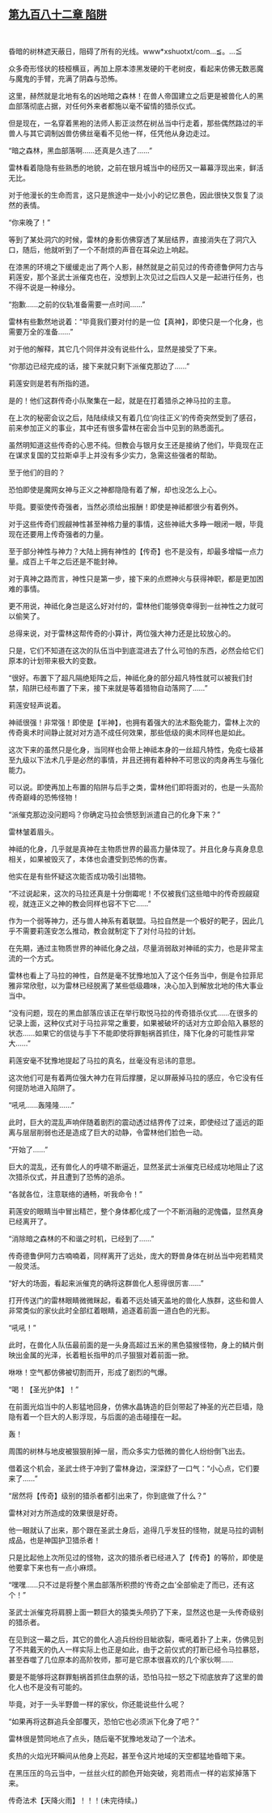 ## [第九百八十二章 陷阱](https://www.xxbiquge.com/11_11222/9039470.html)
﻿

  昏暗的树林遮天蔽日，阻碍了所有的光线。www*xshuotxt/com…≦。…≦

  众多奇形怪状的枝桠横亘，再加上原本漆黑发硬的干老树皮，看起来仿佛无数恶魔与魔鬼的手臂，充满了阴森与恐怖。

  这里，赫然就是北地有名的凶地暗之森林！在兽人帝国建立之后更是被兽化人的黑血部落彻底占据，对任何外来者都施以毫不留情的猎杀仪式。

  但是现在，一名穿着黑袍的法师人影正淡然在树丛当中行走着，那些偶然路过的半兽人与其它调制凶兽仿佛丝毫看不见他一样，任凭他从身边走过。

  “暗之森林，黑血部落啊……还真是久违了……”

  雷林看着隐隐有些熟悉的地貌，之前在银月城当中的经历又一幕幕浮现出来，鲜活无比。

  对于他漫长的生命而言，这只是旅途中一处小小的记忆景色，因此很快又恢复了淡然的表情。

  “你来晚了！”

  等到了某处洞穴的时候，雷林的身影仿佛穿透了某层结界，直接消失在了洞穴入口，随后，他就听到了一个不耐烦的声音在耳朵边上响起。

  在漆黑的环境之下缓缓走出了两个人影，赫然就是之前见过的传奇德鲁伊阿力古与莉莲安，那个圣武士派催克也在，没想到上次见过之后四人又是一起进行任务，也不得不说是一种缘分。

  “抱歉……之前的仪轨准备需要一点时间……”

  雷林有些歉然地说着：“毕竟我们要对付的是一位【真神】，即使只是一个化身，也需要万全的准备……”

  对于他的解释，其它几个同伴并没有说些什么，显然是接受了下来。

  “你那边已经完成的话，接下来就只剩下派催克那边了……”

  莉莲安则是若有所指的道。

  是的！他们这群传奇小队聚集在一起，就是在打着猎杀之神马拉的主意。

  在上次的秘密会议之后，陆陆续续又有着几位‘向往正义’的传奇突然受到了感召，前来参加正义的事业，其中还有很多雷林在密会当中见到的熟悉面孔。

  虽然明知道这些传奇的心思不纯。但教会与银月女王还是接纳了他们，毕竟现在正在谋求复国的艾拉斯卓手上并没有多少实力，急需这些强者的帮助。

  至于他们的目的？

  恐怕即使是魔网女神与正义之神都隐隐有着了解，却也没怎么上心。

  毕竟。要驱使传奇强者，当然必须给出报酬！即使是神祗都很少有着例外。

  对于这些传奇们觊觎神性甚至神格力量的事情，这些神祗大多睁一眼闭一眼，毕竟现在还要用上传奇强者的力量。

  至于部分神性与神力？大陆上拥有神性的【传奇】也不是没有，却最多增幅一点力量。成百上千年之后还是不能封神。

  对于真神之路而言，神性只是第一步，接下来的点燃神火与获得神职，都是更加困难的事情。

  更不用说，神祗化身岂是这么好对付的，雷林他们能够侥幸得到一丝神性之力就可以偷笑了。

  总得来说，对于雷林这帮传奇的小算计，两位强大神力还是比较放心的。

  只是，它们不知道在这次的队伍当中到底混进去了什么可怕的东西，必然会给它们原本的计划带来极大的变数。

  “很好。布置下了超凡隔绝矩阵之后，神祗化身的部分超凡特性就可以被我们封禁，陷阱已经布置了下来，接下来就是等着猎物自动落网了……”

  莉莲安轻声说着。

  神祗很强！非常强！即使是【半神】，也拥有着强大的法术豁免能力，雷林上次的传奇奥术时间静止就对对方造不成任何效果，那些低级的奥术同样也是如此。

  这次下来的虽然只是化身，当同样也会带上神祗本身的一丝超凡特性，免疫七级甚至九级以下法术几乎是必然的事情，并且还拥有着种种不可思议的肉身再生与强化能力。

  可以说。即使再加上布置的陷阱与后手之类，雷林他们即将面对的，也是一头高阶传奇巅峰的恐怖怪物！

  “派催克那边没问题吗？你确定马拉会愤怒到派遣自己的化身下来？”

  雷林皱着眉头。

  神祗的化身，几乎就是真神在主物质世界的最高力量体现了。并且化身与真身息息相关，如果被毁灭了，本体也会遭受到恐怖的伤害。

  他实在是有些怀疑这次能否成功吸引出猎物。

  “不过说起来，这次的马拉还真是十分倒霉呢！不仅被我们这些暗中的传奇觊觎窥视，就连正义之神的教会同样也容不下它……”

  作为一个弱等神力，还与兽人神系有着联盟。马拉自然是一个极好的靶子，因此几乎不需要莉莲安怎么推动，教会就制定下了对付马拉的计划。

  在先期，通过主物质世界的神祗化身之战，尽量消弱敌对神祗的实力，也是非常主流的一个方式。

  雷林也看上了马拉的神性，自然是毫不犹豫地加入了这个任务当中，倒是令拉菲尼雅非常欣慰，以为雷林已经脱离了某些低级趣味，决心加入到解放北地的伟大事业当中。

  “没有问题，现在的黑血部落应该正在举行取悦马拉的传奇猎杀仪式……在很多的记录上面，这种仪式对于马拉非常之重要，如果被破坏的话对方立即会陷入暴怒的状态……如果它的信徒与手下不能即使将罪魁祸首抓住，降下化身的可能性非常大……”

  莉莲安毫不犹豫地提起了马拉的真名，丝毫没有忌讳的意思。

  这次他们可是有着两位强大神力在背后撑腰，足以屏蔽掉马拉的感应，令它没有任何提防地进入陷阱了。

  “吼吼……轰隆隆……”

  此时，巨大的混乱声响伴随着剧烈的震动透过结界传了过来，即使经过了遥远的距离与层层削弱也还是造成了巨大的动静，令雷林他们脸色一动。

  “开始了……”

  巨大的混乱，还有兽化人的呼啸不断逼近，显然圣武士派催克已经成功地阻止了这次猎杀仪式，并且遭到了恐怖的追杀。

  “各就各位，注意联络的通畅，听我命令！”

  莉莲安的眼睛当中冒出精芒，整个身体都化成了一个不断消融的泥傀儡，显然真身已经离开了。

  “消除暗之森林的不和谐之时机，已经到了……”

  传奇德鲁伊阿力古喃喃着，同样离开了远处，庞大的野兽身体在树丛当中宛若精灵一般灵活。

  “好大的场面，看起来派催克的确将这群兽化人惹得很厉害……”

  打开传送门的雷林眼睛微微眯起，看着不远处铺天盖地的兽化人族群，这些和兽人非常类似的家伙此时全部红着眼睛，追逐着前面一道白色的光影。

  “吼吼！”

  此时，在兽化人队伍最前面的是一头身高超过五米的黑色猿猴怪物，身上的鳞片倒映出金属的光泽，长着粗长指甲的爪子狠狠对着前面一掀。

  咻咻！空气都仿佛被切割而开，形成了剧烈的气爆。

  “喝！【圣光护体】！”

  在前面光焰当中的人影猛地回身，仿佛水晶铸造的巨剑带起了神圣的光芒巨墙，隐隐有着一个巨大的人影浮现，与后面的追击碰撞在一起。

  轰！

  周围的树林与地皮被狠狠削掉一层，而众多实力低微的兽化人纷纷倒飞出去。

  借着这个机会，圣武士终于冲到了雷林身边，深深舒了一口气：“小心点，它们要来了……”

  “居然将【传奇】级别的猎杀者都引出来了，你到底做了什么？”

  雷林对对方所造成的效果很是好奇。

  他一眼就认了出来，那个跟在圣武士身后，追得几乎发狂的怪物，就是马拉的调制成品，也是神国护卫猎杀者！

  只是比起他上次所见过的怪物，这次的猎杀者已经进入了【传奇】的等阶，即使是他要拿下来也有一点小麻烦。

  “嘿嘿……只不过是将整个黑血部落所积攒的‘传奇之血’全部偷走了而已，还有这个！”

  圣武士派催克将肩膀上面一颗巨大的猿类头颅扔了下来，显然这也是一头传奇级别的猎杀者。

  在见到这一幕之后，其它的兽化人追兵纷纷目眦欲裂，嘶吼着扑了上来，仿佛见到了不共戴天的仇人一样实际上也正是如此，由于之前仪式的打断已经令马拉暴怒，甚至吞噬了几位原本的高阶牧师，那可是它原本很喜欢的几个家伙啊……

  要是不能够将这群罪魁祸首抓住血祭的话，恐怕马拉一怒之下彻底放弃了这里的兽化人也不是没有可能的。

  毕竟，对于一头半野兽一样的家伙，你还能说些什么呢？

  “如果再将这群追兵全部覆灭，恐怕它也必须派下化身了吧？”

  雷林很是赞同地点了点头，随后毫不犹豫地发动了一个法术。

  炙热的火焰光环瞬间从他身上亮起，甚至令这片地域的天空都猛地昏暗下来。

  在黑压压的乌云当中，一丝丝火红的颜色开始突破，宛若雨点一样的岩浆掉落下来。

  传奇法术【天降火雨】！！！(未完待续。)
